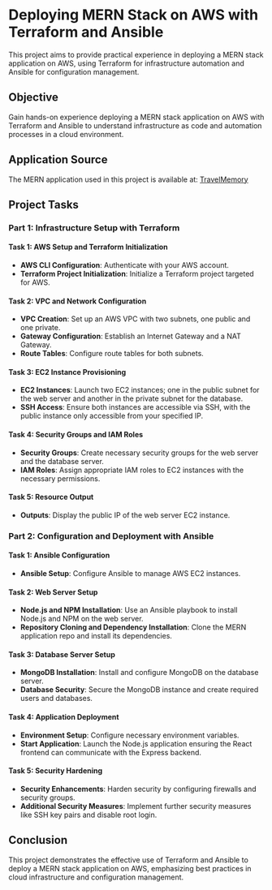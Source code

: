 
# Deploying MERN Stack on AWS with Terraform and Ansible

This project aims to provide practical experience in deploying a MERN stack application on AWS, using Terraform for infrastructure automation and Ansible for configuration management.

## Objective

Gain hands-on experience deploying a MERN stack application on AWS with Terraform and Ansible to understand infrastructure as code and automation processes in a cloud environment.

## Application Source

The MERN application used in this project is available at:
[TravelMemory](https://github.com/UnpredictablePrashant/TravelMemory)

## Project Tasks

### Part 1: Infrastructure Setup with Terraform

#### Task 1: AWS Setup and Terraform Initialization

- **AWS CLI Configuration**: Authenticate with your AWS account.
- **Terraform Project Initialization**: Initialize a Terraform project targeted for AWS.

#### Task 2: VPC and Network Configuration

- **VPC Creation**: Set up an AWS VPC with two subnets, one public and one private.
- **Gateway Configuration**: Establish an Internet Gateway and a NAT Gateway.
- **Route Tables**: Configure route tables for both subnets.

#### Task 3: EC2 Instance Provisioning

- **EC2 Instances**: Launch two EC2 instances; one in the public subnet for the web server and another in the private subnet for the database.
- **SSH Access**: Ensure both instances are accessible via SSH, with the public instance only accessible from your specified IP.

#### Task 4: Security Groups and IAM Roles

- **Security Groups**: Create necessary security groups for the web server and the database server.
- **IAM Roles**: Assign appropriate IAM roles to EC2 instances with the necessary permissions.

#### Task 5: Resource Output

- **Outputs**: Display the public IP of the web server EC2 instance.

### Part 2: Configuration and Deployment with Ansible

#### Task 1: Ansible Configuration

- **Ansible Setup**: Configure Ansible to manage AWS EC2 instances.

#### Task 2: Web Server Setup

- **Node.js and NPM Installation**: Use an Ansible playbook to install Node.js and NPM on the web server.
- **Repository Cloning and Dependency Installation**: Clone the MERN application repo and install its dependencies.

#### Task 3: Database Server Setup

- **MongoDB Installation**: Install and configure MongoDB on the database server.
- **Database Security**: Secure the MongoDB instance and create required users and databases.

#### Task 4: Application Deployment

- **Environment Setup**: Configure necessary environment variables.
- **Start Application**: Launch the Node.js application ensuring the React frontend can communicate with the Express backend.

#### Task 5: Security Hardening

- **Security Enhancements**: Harden security by configuring firewalls and security groups.
- **Additional Security Measures**: Implement further security measures like SSH key pairs and disable root login.

## Conclusion

This project demonstrates the effective use of Terraform and Ansible to deploy a MERN stack application on AWS, emphasizing best practices in cloud infrastructure and configuration management.
